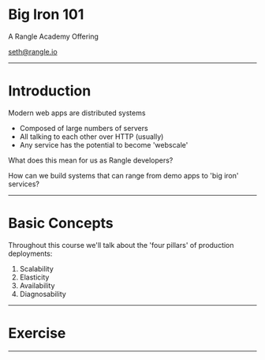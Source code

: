 # Big Iron 101

A Rangle Academy Offering

seth@rangle.io

---

# Introduction

Modern web apps are distributed systems

* Composed of large numbers of servers
* All talking to each other over HTTP (usually)
* Any service has the potential to become 'webscale'

What does this mean for us as Rangle developers?

How can we build systems that can range from demo apps to 'big iron' services?

---

# Basic Concepts

Throughout this course we'll talk about the 'four pillars' of production deployments:

1. Scalability
2. Elasticity
3. Availability
4. Diagnosability

---






# Exercise





---
